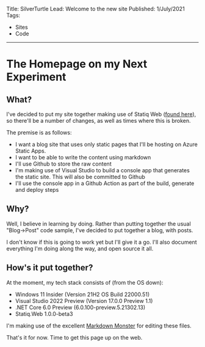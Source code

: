 Title: SilverTurtle
Lead: Welcome to the new site
Published: 1/July/2021
Tags:
  - Sites
  - Code
---
# The Homepage on my Next Experiment

## What?

I've decided to put my site together making use of Statiq Web (<a href="https://statiq.dev/web/" target="_blank">found here</a>), so there'll be a number of changes, as well as times where this is broken.

The premise is as follows: 

* I want a blog site that uses only static pages that I'll be hosting on Azure Static Apps.
* I want to be able to write the content using markdown
* I'll use Github to store the raw content
* I'm making use of Visual Studio to build a console app that generates the static site. This will also be committed to Github
* I'll use the console app in a Github Action as part of the build, generate and deploy steps


## Why?

Well, I believe in learning by doing. Rather than putting together the usual "Blog->Post" code sample, I've decided to put together a blog, with posts.

I don't know if this is going to work yet but I'll give it a go. I'll also document everything I'm doing along the way, and open source it all.

## How's it put together?

At the moment, my tech stack consists of (from the OS down):

* Windows 11 Insider (Version 21H2 OS Build 22000.51)
* Visual Studio 2022 Preview (Version 17.0.0 Preview 1.1)
* .NET Core 6.0 Preview (6.0.100-preview.5.21302.13)
* Statiq.Web 1.0.0-beta3

I'm making use of the excellent <a href="https://markdownmonster.west-wind.com/" target="_blank">Markdown Monster</a> for editing these files.

That's it for now. Time to get this page up on the web.
